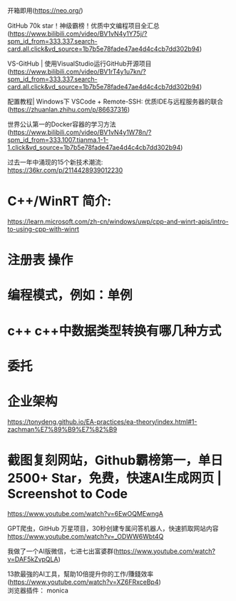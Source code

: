 
开箱即用(https://neo.org/)  

GitHub 70k star！神级霸榜！优质中文编程项目全汇总  
(https://www.bilibili.com/video/BV1vN4y1Y75j/?spm_id_from=333.337.search-card.all.click&vd_source=1b7b5e78fade47ae4d4c4cb7dd302b94)   

VS-GitHub | 使用VisualStudio运行GitHub开源项目  
(https://www.bilibili.com/video/BV1rT4y1u7kn/?spm_id_from=333.337.search-card.all.click&vd_source=1b7b5e78fade47ae4d4c4cb7dd302b94)  

配置教程| Windows下 VSCode + Remote-SSH: 优质IDE与远程服务器的联合  
(https://zhuanlan.zhihu.com/p/86637316)  

世界公认第一的Docker容器的学习方法  
(https://www.bilibili.com/video/BV1vN4y1W78n/?spm_id_from=333.1007.tianma.1-1-1.click&vd_source=1b7b5e78fade47ae4d4c4cb7dd302b94)  

过去一年中涌现的15个新技术潮流:  
https://36kr.com/p/2114428939012230  

# C++/WinRT 简介:  
https://learn.microsoft.com/zh-cn/windows/uwp/cpp-and-winrt-apis/intro-to-using-cpp-with-winrt  

# 注册表 操作  

# 编程模式，例如：单例  

# c++ c++中数据类型转换有哪几种方式

# 委托  

# 企业架构  
https://tonydeng.github.io/EA-practices/ea-theory/index.html#1-zachman%E7%89%B9%E7%82%B9  

# 截图复刻网站，Github霸榜第一，单日2500+ Star，免费，快速AI生成网页 | Screenshot to Code  
https://www.youtube.com/watch?v=6EwOQMEwngA  

GPT爬虫，GitHub 万星项目，30秒创建专属问答机器人，快速抓取网站内容  
https://www.youtube.com/watch?v=_ODWW6Wbt4Q  

我做了一个AI版微信，七进七出富婆群(https://www.youtube.com/watch?v=DAF5kZvpQLA)  

13款最強的AI工具，幫助10倍提升你的工作/賺錢效率(https://www.youtube.com/watch?v=XZ6FRxceBp4)  
浏览器插件： monica  












